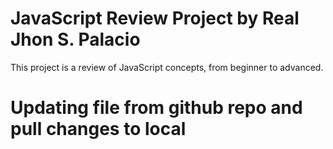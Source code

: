 # JavaScript Review Project by Real Jhon S. Palacio
This project is a review of JavaScript concepts, from beginner to advanced.

# Updating file from github repo and pull changes to local
